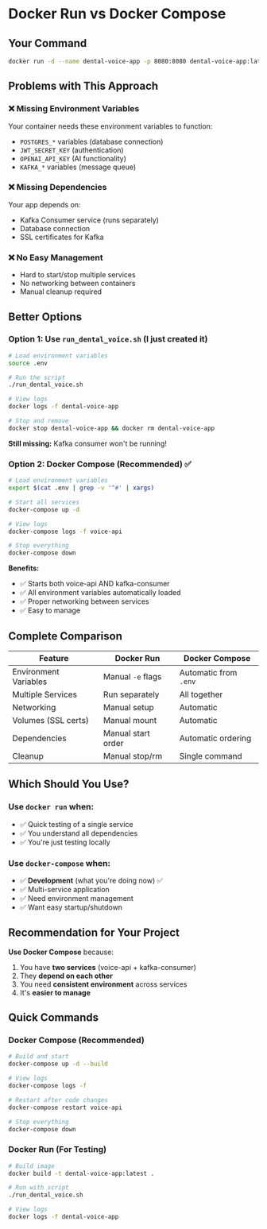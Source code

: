 # Docker Run vs Docker Compose

## Your Command
```bash
docker run -d --name dental-voice-app -p 8080:8080 dental-voice-app:latest
```

## Problems with This Approach

### ❌ Missing Environment Variables
Your container needs these environment variables to function:
- `POSTGRES_*` variables (database connection)
- `JWT_SECRET_KEY` (authentication)
- `OPENAI_API_KEY` (AI functionality)
- `KAFKA_*` variables (message queue)

### ❌ Missing Dependencies
Your app depends on:
- Kafka Consumer service (runs separately)
- Database connection
- SSL certificates for Kafka

### ❌ No Easy Management
- Hard to start/stop multiple services
- No networking between containers
- Manual cleanup required

## Better Options

### Option 1: Use `run_dental_voice.sh` (I just created it)
```bash
# Load environment variables
source .env

# Run the script
./run_dental_voice.sh

# View logs
docker logs -f dental-voice-app

# Stop and remove
docker stop dental-voice-app && docker rm dental-voice-app
```

**Still missing:** Kafka consumer won't be running!

### Option 2: Docker Compose (Recommended) ✅
```bash
# Load environment variables
export $(cat .env | grep -v '^#' | xargs)

# Start all services
docker-compose up -d

# View logs
docker-compose logs -f voice-api

# Stop everything
docker-compose down
```

**Benefits:**
- ✅ Starts both voice-api AND kafka-consumer
- ✅ All environment variables automatically loaded
- ✅ Proper networking between services
- ✅ Easy to manage

## Complete Comparison

| Feature | Docker Run | Docker Compose |
|---------|-----------|----------------|
| Environment Variables | Manual `-e` flags | Automatic from `.env` |
| Multiple Services | Run separately | All together |
| Networking | Manual setup | Automatic |
| Volumes (SSL certs) | Manual mount | Automatic |
| Dependencies | Manual start order | Automatic ordering |
| Cleanup | Manual stop/rm | Single command |

## Which Should You Use?

### Use `docker run` when:
- ✅ Quick testing of a single service
- ✅ You understand all dependencies
- ✅ You're just testing locally

### Use `docker-compose` when:
- ✅ **Development** (what you're doing now) ✅
- ✅ Multi-service application
- ✅ Need environment management
- ✅ Want easy startup/shutdown

## Recommendation for Your Project

**Use Docker Compose** because:

1. You have **two services** (voice-api + kafka-consumer)
2. They **depend on each other**
3. You need **consistent environment** across services
4. It's **easier to manage**

## Quick Commands

### Docker Compose (Recommended)
```bash
# Build and start
docker-compose up -d --build

# View logs
docker-compose logs -f

# Restart after code changes
docker-compose restart voice-api

# Stop everything
docker-compose down
```

### Docker Run (For Testing)
```bash
# Build image
docker build -t dental-voice-app:latest .

# Run with script
./run_dental_voice.sh

# View logs
docker logs -f dental-voice-app
```
